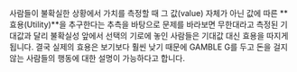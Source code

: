 사람들이 불확실한 상황에서 가치를 측정할 때 그 값(value) 자체가 아닌 값에 따른 **효용(Utility)**을 추구한다는 추측을 바탕으로 문제를 바라보면 무한대라고 측정된 기대값과 달리 불확실성 앞에서 선택의 기로에 놓인 사람들은 기대값 대신 효용을 따지게 됩니다. 결국 실제의 효용은 보기보다 훨씬 낮기 때문에 GAMBLE G를 두고 돈을 걸지 않는 사람들의 행동에 대한 설명이 가능하다고 합니다.